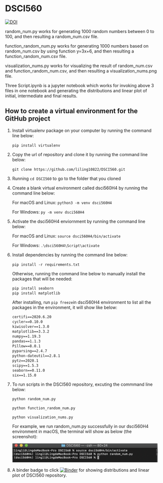 # DSCI560
[![DOI](https://zenodo.org/badge/298402588.svg)](https://zenodo.org/badge/latestdoi/298402588)

random_num.py works for generating 1000 random numbers between 0 to 100, and then resulting a random_num.csv file.

function_random_num.py works for generating 1000 numbers based on random_num.csv by using function y=3x+6, and then resulting a function_random_num.csv file.

visualization_nums.py works for visualizing the result of random_num.csv and function_random_num.csv, and then resulting a visualization_nums.png file.

Three Script.ipynb is a jupyter notebook which works for invoking above 3 files in one notebook and generating the distributions and linear plot of initial, intermediate and final results.

 ## How to create a virtual environment for the GitHub project
 
1. Install virtualenv package on your computer by running the command line below:
 
      ```pip install virtualenv```
 
2. Copy the url of repository and clone it by running the command line below:
  
      ```git clone https://github.com/liling10822/DSCI560.git```
  
3. Running ```cd DSCI560```  to go to the folder that you cloned
 
4. Create a blank virtual environment called dsci560H4 by running the command line below:
 
     For macOS and Linux: ```python3 -m venv dsci560H4```
   
     For Windows: ```py -m venv dsci560H4```
5. Activate the dsci560H4 enviornment by running the command line below:

     For macOS and Linux: ```source dsci560H4/bin/activate```
   
     For Windows: ```.\dsci560H4\Script\activate```
6. Install dependencies by running the command line below:

    ````pip install -r requirements.txt````
    
   Otherwise, running the command line below to manually install the packages that will be needed:
    ````
    pip install seaborn
    pip install matplotlib
    ````
    After installing, run ```pip freeze```in dsci560H4 environment to list all the packages in the environment, it will show like below:
    ```
    certifi==2020.6.20
    cycler==0.10.0
    kiwisolver==1.3.0
    matplotlib==3.3.2
    numpy==1.19.3
    pandas==1.1.3
    Pillow==8.0.1
    pyparsing==2.4.7
    python-dateutil==2.8.1
    pytz==2020.1
    scipy==1.5.3
    seaborn==0.11.0
    six==1.15.0
    ```

7. To run scripts in the DSCI560 repository, excuting the commmand line below:

    ```
    python random_num.py
    ```
    ```
    python function_random_num.py
    ```
    ```
    python visualization_nums.py
    ```
    For example, we run random_num.py successfully in our dsci560H4 environment in macOS, the terminal will show as below (the screenshot):
    
    ![image](https://raw.githubusercontent.com/liling10822/DSCI560/master/screeshot_of_run_random_num.png)
  
 8. A binder badge to click [![Binder](https://mybinder.org/badge_logo.svg)](https://mybinder.org/v2/gh/liling10822/DSCI560.git/master?filepath=Three%20Scripts.ipynb)
for showing distributions and linear plot of DSCI560 repository.
 

